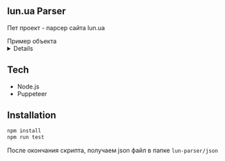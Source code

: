 ## lun.ua Parser

Пет проект - парсер сайта lun.ua

<summary>Пример объекта</summary>

<details>

```json
{
	"price": "6 500 грн",
	"details": [
		"1 кімната",
		"35 / 18 / 7 м²",
		"поверх 4 з 5",
		"хрущівка",
		"централізоване Опалення",
		"1962 Рік будівництва",
		"цегляний будинок",
		"Знайдено 27 червня",
		"Оновлено 28 червня"
	],
	"description": "Подольский р-н Ветряные Горы ул Краснопольская  дивон, стол, сервант, шкаф, балкон застеклен, санузел совмещен, газовая плита, жилое состояние, рядом магазины, тихое место, для семейной пары, без животных, 6500грн плюс коммунальные",
	"address": "вул. Червонопільська, ",
	"photos": [
		"https://lunappimg.appspot.com/lun-ua/488/365/images/1027990934.jpg",
		"https://lunappimg.appspot.com/lun-ua/487/365/images/1027990932.jpg",
		"https://lunappimg.appspot.com/lun-ua/488/366/images/1027990936.jpg",
		"https://lunappimg.appspot.com/lun-ua/488/366/images/1027990935.jpg",
		"https://lunappimg.appspot.com/lun-ua/546/366/images/1027990933.jpg"
	],
	"phone": "+38 0** *** ** **",
	"url": "https://lun.ua/realty/1489799563"
}
```

</details>

## Tech

-   Node.js
-   Puppeteer

## Installation

```js
npm install
npm run test
```

После окончания скрипта, получаем json файл в папке `lun-parser/json`
